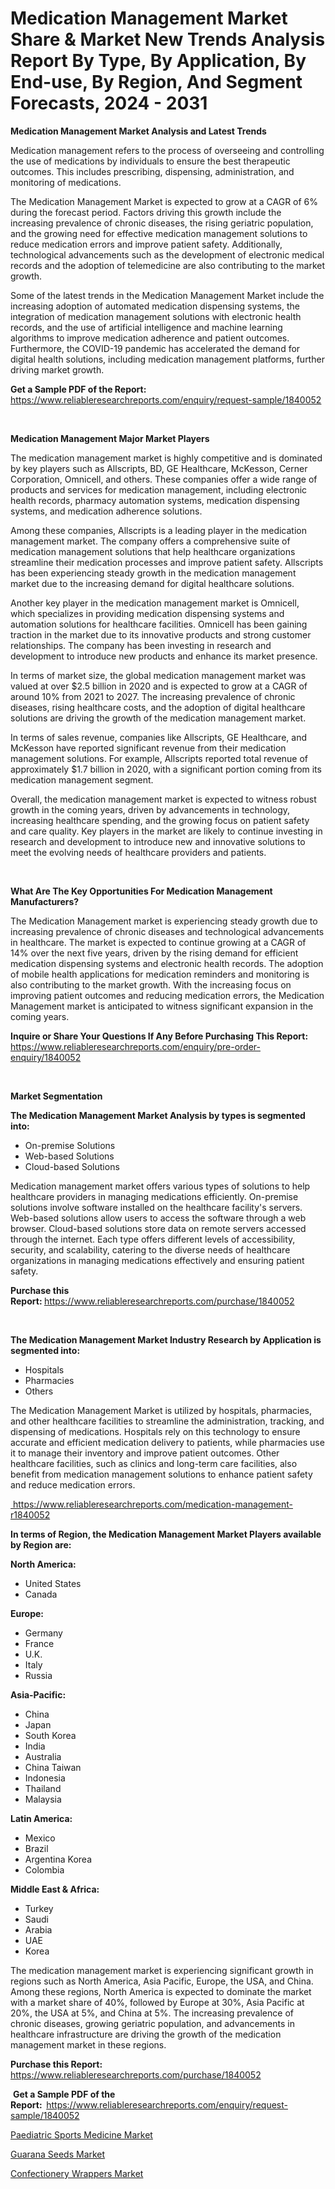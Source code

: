<p><h1>Medication Management Market Share & Market New Trends Analysis Report By Type, By Application, By End-use, By Region, And Segment Forecasts, 2024 - 2031</h1></p><p><strong>Medication Management Market Analysis and Latest Trends</strong></p>
<p><p>Medication management refers to the process of overseeing and controlling the use of medications by individuals to ensure the best therapeutic outcomes. This includes prescribing, dispensing, administration, and monitoring of medications.</p><p>The Medication Management Market is expected to grow at a CAGR of 6% during the forecast period. Factors driving this growth include the increasing prevalence of chronic diseases, the rising geriatric population, and the growing need for effective medication management solutions to reduce medication errors and improve patient safety. Additionally, technological advancements such as the development of electronic medical records and the adoption of telemedicine are also contributing to the market growth.</p><p>Some of the latest trends in the Medication Management Market include the increasing adoption of automated medication dispensing systems, the integration of medication management solutions with electronic health records, and the use of artificial intelligence and machine learning algorithms to improve medication adherence and patient outcomes. Furthermore, the COVID-19 pandemic has accelerated the demand for digital health solutions, including medication management platforms, further driving market growth.</p></p>
<p><strong>Get a Sample PDF of the Report:&nbsp;</strong> <a href="https://www.reliableresearchreports.com/enquiry/request-sample/1840052">https://www.reliableresearchreports.com/enquiry/request-sample/1840052</a></p>
<p>&nbsp;</p>
<p><strong>Medication Management Major Market Players</strong></p>
<p><p>The medication management market is highly competitive and is dominated by key players such as Allscripts, BD, GE Healthcare, McKesson, Cerner Corporation, Omnicell, and others. These companies offer a wide range of products and services for medication management, including electronic health records, pharmacy automation systems, medication dispensing systems, and medication adherence solutions.</p><p>Among these companies, Allscripts is a leading player in the medication management market. The company offers a comprehensive suite of medication management solutions that help healthcare organizations streamline their medication processes and improve patient safety. Allscripts has been experiencing steady growth in the medication management market due to the increasing demand for digital healthcare solutions.</p><p>Another key player in the medication management market is Omnicell, which specializes in providing medication dispensing systems and automation solutions for healthcare facilities. Omnicell has been gaining traction in the market due to its innovative products and strong customer relationships. The company has been investing in research and development to introduce new products and enhance its market presence.</p><p>In terms of market size, the global medication management market was valued at over $2.5 billion in 2020 and is expected to grow at a CAGR of around 10% from 2021 to 2027. The increasing prevalence of chronic diseases, rising healthcare costs, and the adoption of digital healthcare solutions are driving the growth of the medication management market.</p><p>In terms of sales revenue, companies like Allscripts, GE Healthcare, and McKesson have reported significant revenue from their medication management solutions. For example, Allscripts reported total revenue of approximately $1.7 billion in 2020, with a significant portion coming from its medication management segment.</p><p>Overall, the medication management market is expected to witness robust growth in the coming years, driven by advancements in technology, increasing healthcare spending, and the growing focus on patient safety and care quality. Key players in the market are likely to continue investing in research and development to introduce new and innovative solutions to meet the evolving needs of healthcare providers and patients.</p></p>
<p>&nbsp;</p>
<p><strong>What Are The Key Opportunities For Medication Management Manufacturers?</strong></p>
<p><p>The Medication Management market is experiencing steady growth due to increasing prevalence of chronic diseases and technological advancements in healthcare. The market is expected to continue growing at a CAGR of 14% over the next five years, driven by the rising demand for efficient medication dispensing systems and electronic health records. The adoption of mobile health applications for medication reminders and monitoring is also contributing to the market growth. With the increasing focus on improving patient outcomes and reducing medication errors, the Medication Management market is anticipated to witness significant expansion in the coming years.</p></p>
<p><strong>Inquire or Share Your Questions If Any Before Purchasing This Report:</strong> <a href="https://www.reliableresearchreports.com/enquiry/pre-order-enquiry/1840052">https://www.reliableresearchreports.com/enquiry/pre-order-enquiry/1840052</a></p>
<p>&nbsp;</p>
<p><strong>Market Segmentation</strong></p>
<p><strong>The Medication Management Market Analysis by types is segmented into:</strong></p>
<p><ul><li>On-premise Solutions</li><li>Web-based Solutions</li><li>Cloud-based Solutions</li></ul></p>
<p><p>Medication management market offers various types of solutions to help healthcare providers in managing medications efficiently. On-premise solutions involve software installed on the healthcare facility's servers. Web-based solutions allow users to access the software through a web browser. Cloud-based solutions store data on remote servers accessed through the internet. Each type offers different levels of accessibility, security, and scalability, catering to the diverse needs of healthcare organizations in managing medications effectively and ensuring patient safety.</p></p>
<p><strong>Purchase this Report:&nbsp;</strong><a href="https://www.reliableresearchreports.com/purchase/1840052">https://www.reliableresearchreports.com/purchase/1840052</a></p>
<p>&nbsp;</p>
<p><strong>The Medication Management Market Industry Research by Application is segmented into:</strong></p>
<p><ul><li>Hospitals</li><li>Pharmacies</li><li>Others</li></ul></p>
<p><p>The Medication Management Market is utilized by hospitals, pharmacies, and other healthcare facilities to streamline the administration, tracking, and dispensing of medications. Hospitals rely on this technology to ensure accurate and efficient medication delivery to patients, while pharmacies use it to manage their inventory and improve patient outcomes. Other healthcare facilities, such as clinics and long-term care facilities, also benefit from medication management solutions to enhance patient safety and reduce medication errors.</p></p>
<p><a href="https://www.reliableresearchreports.com/medication-management-r1840052">&nbsp;https://www.reliableresearchreports.com/medication-management-r1840052</a></p>
<p><strong>In terms of Region, the Medication Management Market Players available by Region are:</strong></p>
<p>
    <p> <strong> North America: </strong>
        <ul>
            <li>United States</li>
            <li>Canada</li>
        </ul>
        </p> 
    <p> <strong> Europe: </strong>
        <ul>
            <li>Germany</li>
            <li>France</li>
            <li>U.K.</li>
            <li>Italy</li>
            <li>Russia</li>
        </ul>
        </p> 
    <p> <strong> Asia-Pacific: </strong>
        <ul>
            <li>China</li>
            <li>Japan</li>
            <li>South Korea</li>
            <li>India</li>
            <li>Australia</li>
            <li>China Taiwan</li>
            <li>Indonesia</li>
            <li>Thailand</li>
            <li>Malaysia</li>
        </ul>
        </p> 
    <p> <strong> Latin America: </strong>
        <ul>
            <li>Mexico</li>
            <li>Brazil</li>
            <li>Argentina Korea</li>
            <li>Colombia</li>
        </ul>
        </p> 
    <p> <strong> Middle East & Africa: </strong>
        <ul>
            <li>Turkey</li>
            <li>Saudi</li>
            <li>Arabia</li>
            <li>UAE</li>
            <li>Korea</li>
        </ul>
    </p>
    </p>
<p><p>The medication management market is experiencing significant growth in regions such as North America, Asia Pacific, Europe, the USA, and China. Among these regions, North America is expected to dominate the market with a market share of 40%, followed by Europe at 30%, Asia Pacific at 20%, the USA at 5%, and China at 5%. The increasing prevalence of chronic diseases, growing geriatric population, and advancements in healthcare infrastructure are driving the growth of the medication management market in these regions.</p></p>
<p><strong>Purchase this Report: </strong><a href="https://www.reliableresearchreports.com/purchase/1840052">https://www.reliableresearchreports.com/purchase/1840052</a></p>
<p>&nbsp;<strong>Get a Sample PDF of the Report:&nbsp;&nbsp;</strong><a href="https://www.reliableresearchreports.com/enquiry/request-sample/1840052">https://www.reliableresearchreports.com/enquiry/request-sample/1840052</a></p>
<p><strong></strong></p>
<p><p><a href="https://github.com/anggakarna133/Market-Research-Report-List-1/blob/main/paediatric-sports-medicine-market.md">Paediatric Sports Medicine Market</a></p><p><a href="https://github.com/sleepman642/Market-Research-Report-List-1/blob/main/guarana-seeds-market.md">Guarana Seeds Market</a></p><p><a href="https://github.com/btwcqfvq34/Market-Research-Report-List-1/blob/main/confectionery-wrappers-market.md">Confectionery Wrappers Market</a></p></p>
